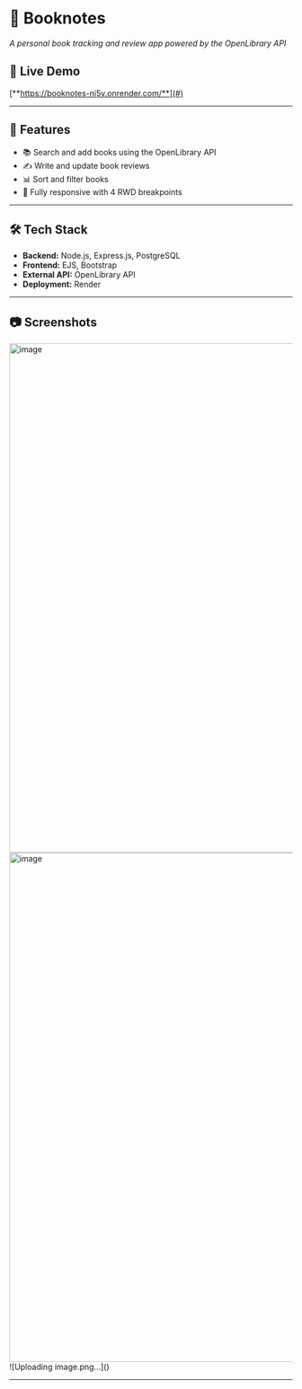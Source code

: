 # 📖 Booknotes  
*A personal book tracking and review app powered by the OpenLibrary API* 

## 🔗 Live Demo  
[**https://booknotes-nj5y.onrender.com/**](#)

---

## 📌 Features  
- 📚 Search and add books using the OpenLibrary API  
- ✍ Write and update book reviews  
- 📊 Sort and filter books  
- 🎨 Fully responsive with 4 RWD breakpoints  

---

## 🛠 Tech Stack  
- **Backend:** Node.js, Express.js, PostgreSQL  
- **Frontend:** EJS, Bootstrap  
- **External API:** OpenLibrary API  
- **Deployment:** Render  

---

## 📷 Screenshots  
<img width="907" alt="image" src="https://github.com/user-attachments/assets/45c205bd-c4f0-4e23-9afa-c495e5ee16e6" />
<img width="907" alt="image" src="https://github.com/user-attachments/assets/392defe1-6afe-4293-9e65-ece11dbc82a8" />
![Uploading image.png…]()





---
